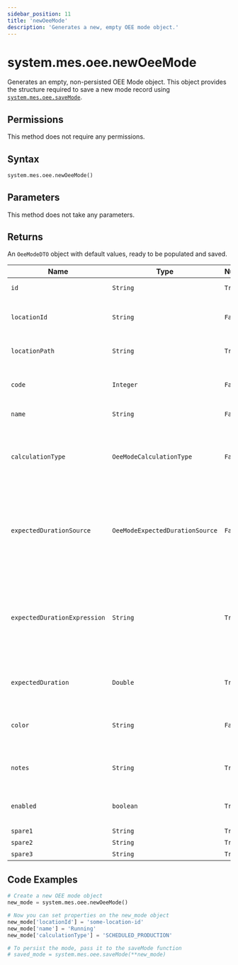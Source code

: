 ```yaml
---
sidebar_position: 11
title: 'newOeeMode'
description: 'Generates a new, empty OEE mode object.'
---
```


# system.mes.oee.newOeeMode

Generates an empty, non-persisted OEE Mode object. This object provides the structure required to save a new mode record using [`system.mes.oee.saveMode`](./save-mode).

## Permissions

This method does not require any permissions.

## Syntax

```python
system.mes.oee.newOeeMode()
```

## Parameters

This method does not take any parameters.

## Returns

An `OeeModeDTO` object with default values, ready to be populated and saved.

| Name                         | Type                            | Nullable | Description                                                                               | Default Value          |
| ---------------------------- | ------------------------------- | -------- | ----------------------------------------------------------------------------------------- | ---------------------- |
| `id`                         | `String`                        | `True`   | The id of the OEE Mode                                                                    | `null`                 |
| `locationId`                 | `String`                        | `False`  | Identifier of the associated location                                                     | `null`                 |
| `locationPath`               | `String`                        | `True`   | Path to the associated location                                                           | `null`                 |
| `code`                       | `Integer`                       | `False`  | Integer value representing the mode                                                       | `null`                 |
| `name`                       | `String`                        | `False`  | Name of the mode                                                                          | `null`                 |
| `calculationType`            | `OeeModeCalculationType`        | `False`  | Specifies how this mode should be factored into OEE calculations                          | `SCHEDULED_PRODUCTION` |
| `expectedDurationSource`     | `OeeModeExpectedDurationSource` | `False`  | Defines the source used to determine the expected duration of a scheduled downtime event  | `STATIC`               |
| `expectedDurationExpression` | `String`                        | `True`   | Ignition expression to dynamically calculate the expected duration of the mode in seconds | `null`                 |
| `expectedDuration`           | `Double`                        | `True`   | Expected duration of the mode in seconds                                                  | `0.0`                  |
| `color`                      | `String`                        | `False`  | Hex color code representing the mode visually                                             | `"#000000"`            |
| `notes`                      | `String`                        | `True`   | Notes associated with the OEE Mode                                                        | `null`                 |
| `enabled`                    | `boolean`                       | `True`   | Indicates whether the OEE Mode is enabled                                                 | `true`                 |
| `spare1`                     | `String`                        | `True`   | Extra field 1                                                                             | `null`                 |
| `spare2`                     | `String`                        | `True`   | Extra field 2                                                                             | `null`                 |
| `spare3`                     | `String`                        | `True`   | Extra field 3                                                                             | `null`                 |

## Code Examples

```python
# Create a new OEE mode object
new_mode = system.mes.oee.newOeeMode()

# Now you can set properties on the new_mode object
new_mode['locationId'] = 'some-location-id'
new_mode['name'] = 'Running'
new_mode['calculationType'] = 'SCHEDULED_PRODUCTION'

# To persist the mode, pass it to the saveMode function
# saved_mode = system.mes.oee.saveMode(**new_mode)
```
